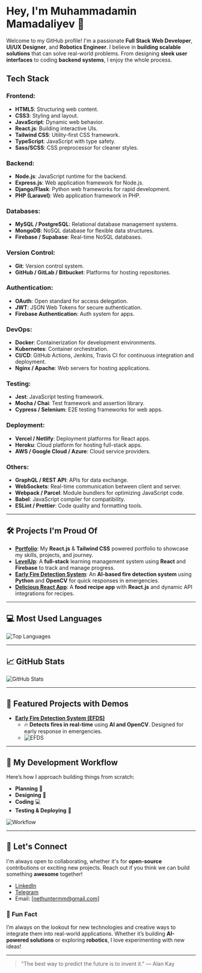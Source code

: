 # Hey, I'm Muhammadamin Mamadaliyev 👋

Welcome to my GitHub profile! I'm a passionate **Full Stack Web Developer**, **UI/UX Designer**, and **Robotics Engineer**. I believe in **building scalable solutions** that can solve real-world problems. From designing **sleek user interfaces** to coding **backend systems**, I enjoy the whole process.


## Tech Stack

### **Frontend**:
- **HTML5**: Structuring web content.
- **CSS3**: Styling and layout.
- **JavaScript**: Dynamic web behavior.
- **React.js**: Building interactive UIs.
- **Tailwind CSS**: Utility-first CSS framework.
- **TypeScript**: JavaScript with type safety.
- **Sass/SCSS**: CSS preprocessor for cleaner styles.

### **Backend**:
- **Node.js**: JavaScript runtime for the backend.
- **Express.js**: Web application framework for Node.js.
- **Django/Flask**: Python web frameworks for rapid development.
- **PHP (Laravel)**: Web application framework in PHP.

### **Databases**:
- **MySQL / PostgreSQL**: Relational database management systems.
- **MongoDB**: NoSQL database for flexible data structures.
- **Firebase / Supabase**: Real-time NoSQL databases.

### **Version Control**:
- **Git**: Version control system.
- **GitHub / GitLab / Bitbucket**: Platforms for hosting repositories.

### **Authentication**:
- **OAuth**: Open standard for access delegation.
- **JWT**: JSON Web Tokens for secure authentication.
- **Firebase Authentication**: Auth system for apps.

### **DevOps**:
- **Docker**: Containerization for development environments.
- **Kubernetes**: Container orchestration.
- **CI/CD**: GitHub Actions, Jenkins, Travis CI for continuous integration and deployment.
- **Nginx / Apache**: Web servers for hosting applications.

### **Testing**:
- **Jest**: JavaScript testing framework.
- **Mocha / Chai**: Test framework and assertion library.
- **Cypress / Selenium**: E2E testing frameworks for web apps.

### **Deployment**:
- **Vercel / Netlify**: Deployment platforms for React apps.
- **Heroku**: Cloud platform for hosting full-stack apps.
- **AWS / Google Cloud / Azure**: Cloud service providers.

### **Others**:
- **GraphQL / REST API**: APIs for data exchange.
- **WebSockets**: Real-time communication between client and server.
- **Webpack / Parcel**: Module bundlers for optimizing JavaScript code.
- **Babel**: JavaScript compiler for compatibility.
- **ESLint / Prettier**: Code quality and formatting tools.

---
## 🛠️ Projects I'm Proud Of

- [**Portfolio**](https://mamadaliyev.vercel.app): My **React.js** & **Tailwind CSS** powered portfolio to showcase my skills, projects, and journey.
- [**LevelUp**](https://github.com/mamadaliyev66/LevelUp): A **full-stack** learning management system using **React** and **Firebase** to track and manage progress.
- [**Early Fire Detection System**](https://github.com/mamadaliyev66/EarlyFireDetectionSystem): An **AI-based fire detection system** using **Python** and **OpenCV** for quick responses in emergencies.
- [**Delicious React App**](https://github.com/mamadaliyev66/delicious_-__React_APP__-): A **food recipe app** with **React.js** and dynamic API integrations for recipes.

---

## 💻 Most Used Languages
![Top Languages](https://github-readme-stats.vercel.app/api/top-langs/?username=mamadaliyev66&layout=compact)

---

## 📈 GitHub Stats

![GitHub Stats](https://github-readme-stats.vercel.app/api?username=mamadaliyev66&show_icons=true&theme=radical)

---


## 🚀 Featured Projects with Demos


- [**Early Fire Detection System (EFDS)**](https://github.com/mamadaliyev66/EarlyFireDetectionSystem)
  - 🔥 **Detects fires in real-time** using **AI and OpenCV**. Designed for early response in emergencies.
  - ![EFDS](https://media2.giphy.com/media/v1.Y2lkPTc5MGI3NjExd2d2ZXIxbTdvaWJtNHV1am9hY2c3emZybjF5NXJyM3QzeWhlZmcxeSZlcD12MV9pbnRlcm5hbF9naWZfYnlfaWQmY3Q9Zw/lOmRtaBJqlAbuP2M23/giphy.gif)


---

## 🔨 My Development Workflow

Here’s how I approach building things from scratch:
- **Planning** 🧠
- **Designing** 🎨
- **Coding** 💻
- **Testing & Deploying** 🚀

![Workflow](https://example.com/workflow-animation.gif)

---
## 💬 Let's Connect

I'm always open to collaborating, whether it's for **open-source** contributions or exciting new projects. Reach out if you think we can build something **awesome** together!

- [LinkedIn](https://www.linkedin.com/in/muhammadamin-mamadaliyev-a87307353)
- [Telegram](https://t.me/Just_Takoshi)
- Email: [nethuntermm@gmail.com]

### 🎉 Fun Fact
I’m always on the lookout for new technologies and creative ways to integrate them into real-world applications. Whether it’s building **AI-powered solutions** or exploring **robotics**, I love experimenting with new ideas!

---

> "The best way to predict the future is to invent it." — Alan Kay
